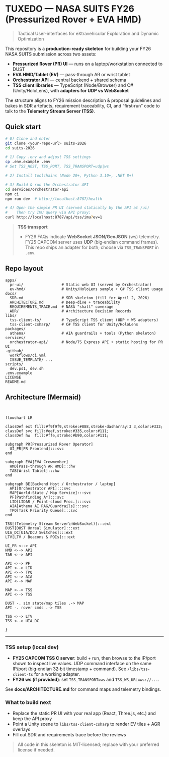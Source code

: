 # TUXEDO — NASA SUITS FY26 (Pressurized Rover + EVA HMD)

> Tactical User-interfaces for eXtravehicular Exploration and Dynamic Optimization

This repository is a **production-ready skeleton** for building your FY26 NASA SUITS submission across two assets:

- **Pressurized Rover (PR) UI** — runs on a laptop/workstation connected to DUST
- **EVA HMD/Tablet (EV)** — pass‑through AR or wrist tablet
- **Orchestrator API** — central backend + shared schema
- **TSS client libraries** — TypeScript (Node/Browser) and C# (Unity/HoloLens), with **adapters for UDP vs WebSocket**

The structure aligns to FY26 mission description & proposal guidelines and bakes in SDR artefacts, requirement traceability, CI, and “first‑run” code to talk to the **Telemetry Stream Server (TSS)**.


## Quick start

```bash
# 0) Clone and enter
git clone <your-repo-url> suits-2026
cd suits-2026

# 1) Copy .env and adjust TSS settings
cp .env.example .env
# Set TSS_HOST, TSS_PORT, TSS_TRANSPORT=udp|ws

# 2) Install toolchains (Node 20+, Python 3.10+, .NET 8+)

# 3) Build & run the Orchestrator API
cd services/orchestrator-api
npm ci
npm run dev  # http://localhost:8787/health

# 4) Open the simple PR UI (served statically by the API at /ui)
#    Then try IMU query via API proxy:
curl http://localhost:8787/api/tss/imu?ev=1
```

> **TSS transport**
> - FY26 FAQs indicate **WebSocket JSON/GeoJSON** (ws) telemetry. FY25 CAPCOM server uses **UDP** (big‑endian command frames). This repo ships an adapter for both; choose via `TSS_TRANSPORT` in `.env`.


## Repo layout

```
apps/
  pr-ui/                 # Static web UI (served by Orchestrator)
  ev-hmd/                # Unity/HoloLens sample + C# TSS client usage
docs/
  SDR.md                 # SDR skeleton (fill for April 2, 2026)
  ARCHITECTURE.md        # Deep-dive + traceability
  REQUIREMENTS_TRACE.md  # NASA "shall" coverage
  ADR/                   # Architecture Decision Records
libs/
  tss-client-ts/         # TypeScript TSS client (UDP + WS adapters)
  tss-client-csharp/     # C# TSS client for Unity/HoloLens
packages/
  athena/                # AIA guardrails + tools (Python skeleton)
services/
  orchestrator-api/      # Node/TS Express API + static hosting for PR UI
.github/
  workflows/ci.yml
  ISSUE_TEMPLATE/ ...
scripts/
  dev.ps1, dev.sh
.env.example
LICENSE
README.md
```


## Architecture (Mermaid)

```mermaid


flowchart LR

classDef ext fill:#f9f9f9,stroke:#888,stroke-dasharray:3 3,color:#333;
classDef svc fill:#eef,stroke:#335,color:#111;
classDef hw  fill:#ffe,stroke:#b90,color:#111;

subgraph PR[Pressurized Rover Operator]
  UI_PR[PR Frontend]:::svc
end

subgraph EVA[EVA Crewmember]
  HMD[Pass-through AR HMD]:::hw
  TAB[Wrist Tablet]:::hw
end

subgraph BE[Backend Host / Orchestrator / laptop]
  API[Orchestrator API]:::svc
  MAP[World‑State / Map Service]:::svc
  PF[Pathfinding A*]:::svc
  LID[LIDAR / Point-cloud Proc.]:::svc
  AIA[Athena AI RAG/Guardrails]:::svc
  TPQ[Task Priority Queue]:::svc
end

TSS[(Telemetry Stream Server\nWebSocket)]:::ext
DUST[DUST Unreal Simulator]:::ext
UIA_DC[UIA/DCU Switches]:::ext
LTV[LTV / Beacons & POIs]:::ext

UI_PR <--> API
HMD <--> API
TAB <--> API

API <--> PF
API <--> LID
API <--> TPQ
API <--> AIA
API <--> MAP

MAP <--> TSS
API <--> TSS

DUST -. sim state/map tiles .-> MAP
API -. rover cmds .-> TSS

TSS <--> LTV
TSS <--> UIA_DC

}
```

---

### TSS setup (local dev)

- **FY25 CAPCOM TSS C server**: build + run, then browse to the IP/port shown to inspect live values. UDP command interface on the same IP/port (big‑endian 32‑bit timestamp + command). See `/libs/tss-client-ts` for a working adapter.  
- **FY26 ws (if provided)**: set `TSS_TRANSPORT=ws` and `TSS_WS_URL=ws://...`.

See **docs/ARCHITECTURE.md** for command maps and telemetry bindings.


### What to build next

- Replace the static PR UI with your real app (React, Three.js, etc.) and keep the API proxy
- Point a Unity scene to `libs/tss-client-csharp` to render EV tiles + AGR overlays
- Fill out SDR and requirements trace before the reviews

> All code in this skeleton is MIT-licensed; replace with your preferred license if needed.
